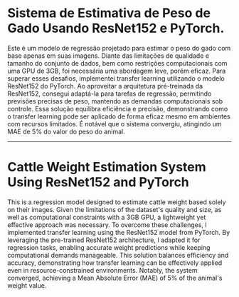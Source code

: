 # Sistema de Estimativa de Peso de Gado Usando ResNet152 e PyTorch.

Este é um modelo de regressão projetado para estimar o peso do gado com base apenas em suas imagens. Diante das limitações de qualidade e tamanho do conjunto de dados, bem como restrições computacionais com uma GPU de 3GB, foi necessária uma abordagem leve, porém eficaz.
Para superar esses desafios, implementei transfer learning utilizando o modelo ResNet152 do PyTorch. Ao aproveitar a arquitetura pré-treinada da ResNet152, consegui adaptá-la para tarefas de regressão, permitindo previsões precisas de peso, mantendo as demandas computacionais sob controle.
Essa solução equilibra eficiência e precisão, demonstrando como o transfer learning pode ser aplicado de forma eficaz mesmo em ambientes com recursos limitados. É notável que o sistema convergiu, atingindo um MAE de 5% do valor do peso do animal.


-----------------------------------------------------------------------------------------------------------------------------------------------------------------------------------------------------------------------------------------------------

# Cattle Weight Estimation System Using ResNet152 and PyTorch

This is a regression model designed to estimate cattle weight based solely on their images. Given the limitations of the dataset's quality and size, as well as computational constraints with a 3GB GPU, a lightweight yet effective approach was necessary.
To overcome these challenges, I implemented transfer learning using the ResNet152 model from PyTorch. By leveraging the pre-trained ResNet152 architecture, I adapted it for regression tasks, enabling accurate weight predictions while keeping computational demands manageable.
This solution balances efficiency and accuracy, demonstrating how transfer learning can be effectively applied even in resource-constrained environments. Notably, the system converged, achieving a Mean Absolute Error (MAE) of 5% of the animal's weight value.
